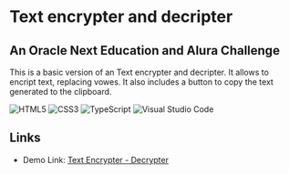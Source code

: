 # Text encrypter and decripter

## An Oracle Next Education and Alura Challenge

This is a basic version of an Text encrypter and decripter. It allows to encript text, replacing vowes. It also includes a button to copy the text generated to the clipboard.

![HTML5](https://img.shields.io/badge/html5-%23E34F26.svg?style=for-the-badge&logo=html5&logoColor=white) ![CSS3](https://img.shields.io/badge/css3-%231572B6.svg?style=for-the-badge&logo=css3&logoColor=white) ![TypeScript](https://img.shields.io/badge/typescript-%23007ACC.svg?style=for-the-badge&logo=typescript&logoColor=white) ![Visual Studio Code](https://img.shields.io/badge/Visual%20Studio%20Code-0078d7.svg?style=for-the-badge&logo=visual-studio-code&logoColor=white) 
## Links

- Demo Link: [Text Encrypter - Decrypter](https://arn28.github.io/alura-encrypter/)